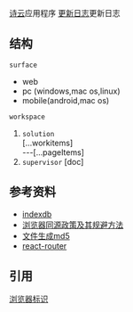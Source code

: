 [诗云](https://shy.live)应用程序
 [更新日志](CHANGELOG.zh-CN.md)更新日志
## 结构
`surface`
 * web
 * pc (windows,mac os,linux)
 * mobile(android,mac os)  

`workspace` 
1. `solution`  
  \[...workitems\]   
    ---\[...pageItems\]   
2. `supervisor`
    [doc]


## 参考资料
* [indexdb](http://www.ruanyifeng.com/blog/2018/07/indexeddb.html)   
* [浏览器同源政策及其规避方法](http://www.ruanyifeng.com/blog/2016/04/same-origin-policy.html)   
* [文件生成md5](https://github.com/satazor/js-spark-md5)   
* [react-router](https://reactrouter.com/web/guides/quick-start)
## 引用
[浏览器标识](https://github.com/fingerprintjs/fingerprintjs)
